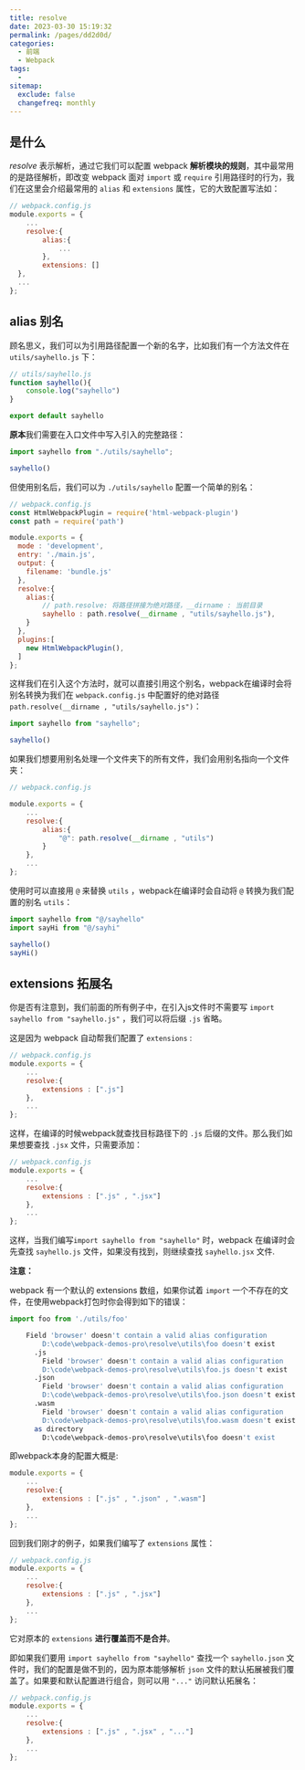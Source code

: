 ```yaml
---
title: resolve
date: 2023-03-30 15:19:32
permalink: /pages/dd2d0d/
categories:
  - 前端
  - Webpack
tags:
  - 
sitemap:
  exclude: false
  changefreq: monthly
---
```


## 是什么

*resolve* 表示解析，通过它我们可以配置 webpack **解析模块的规则**，其中最常用的是路径解析，即改变 webpack 面对 `import` 或 `require` 引用路径时的行为，我们在这里会介绍最常用的 `alias` 和 `extensions` 属性，它的大致配置写法如：

```js
// webpack.config.js
module.exports = {
    ...
    resolve:{
        alias:{
            ...
        },
        extensions: []
  },
  ...
};
```

## alias 别名

顾名思义，我们可以为引用路径配置一个新的名字，比如我们有一个方法文件在 `utils/sayhello.js` 下：

```js
// utils/sayhello.js
function sayhello(){
    console.log("sayhello")
}

export default sayhello
```

**原本**我们需要在入口文件中写入引入的完整路径：

```js
import sayhello from "./utils/sayhello";

sayhello()
```

但使用别名后，我们可以为 `./utils/sayhello` 配置一个简单的别名：

```js
// webpack.config.js
const HtmlWebpackPlugin = require('html-webpack-plugin')
const path = require('path')

module.exports = {
  mode : 'development',
  entry: './main.js',
  output: {
    filename: 'bundle.js'
  },
  resolve:{
    alias:{
        // path.resolve: 将路径拼接为绝对路径，__dirname : 当前目录
        sayhello : path.resolve(__dirname , "utils/sayhello.js"), 
    }
  },
  plugins:[
    new HtmlWebpackPlugin(),
  ]
};
```

这样我们在引入这个方法时，就可以直接引用这个别名，webpack在编译时会将别名转换为我们在 `webpack.config.js` 中配置好的绝对路径 `path.resolve(__dirname , "utils/sayhello.js")`：

```js
import sayhello from "sayhello";

sayhello()
```

如果我们想要用别名处理一个文件夹下的所有文件，我们会用别名指向一个文件夹：

```js
// webpack.config.js

module.exports = {
    ...
    resolve:{
        alias:{
            "@": path.resolve(__dirname , "utils")
        }
    },
    ...
};
```

使用时可以直接用 `@` 来替换 `utils` ，webpack在编译时会自动将 `@` 转换为我们配置的别名 `utils`：

```js
import sayhello from "@/sayhello"
import sayHi from "@/sayhi"

sayhello()
sayHi()
```

## extensions 拓展名

你是否有注意到，我们前面的所有例子中，在引入js文件时不需要写 `import sayhello from "sayhello.js"` ，我们可以将后缀 `.js` 省略。

这是因为 webpack 自动帮我们配置了 `extensions` : 

```js
// webpack.config.js
module.exports = {
    ...
    resolve:{
        extensions : [".js"]
    },
    ...
};
```

这样，在编译的时候webpack就查找目标路径下的 `.js` 后缀的文件。那么我们如果想要查找 `.jsx` 文件，只需要添加：

```js
// webpack.config.js
module.exports = {
    ...
    resolve:{
        extensions : [".js" , ".jsx"]
    },
    ...
};
```

这样，当我们编写`import sayhello from "sayhello"` 时，webpack 在编译时会先查找 `sayhello.js` 文件，如果没有找到，则继续查找 `sayhello.jsx` 文件.

**注意：**

webpack 有一个默认的 extensions 数组，如果你试着 `import` 一个不存在的文件，在使用webpack打包时你会得到如下的错误：

```js
import foo from './utils/foo'
```

```bash
    Field 'browser' doesn't contain a valid alias configuration
        D:\code\webpack-demos-pro\resolve\utils\foo doesn't exist
      .js
        Field 'browser' doesn't contain a valid alias configuration
        D:\code\webpack-demos-pro\resolve\utils\foo.js doesn't exist
      .json
        Field 'browser' doesn't contain a valid alias configuration
        D:\code\webpack-demos-pro\resolve\utils\foo.json doesn't exist
      .wasm
        Field 'browser' doesn't contain a valid alias configuration
        D:\code\webpack-demos-pro\resolve\utils\foo.wasm doesn't exist
      as directory
        D:\code\webpack-demos-pro\resolve\utils\foo doesn't exist
```

即webpack本身的配置大概是:

```js
module.exports = {
    ...
    resolve:{
        extensions : [".js" , ".json" , ".wasm"]
    },
    ...
};
```

回到我们刚才的例子，如果我们编写了 `extensions` 属性：

```js
// webpack.config.js
module.exports = {
    ...
    resolve:{
        extensions : [".js" , ".jsx"]
    },
    ...
};
```

它对原本的 `extensions` **进行覆盖而不是合并**。

即如果我们要用 `import sayhello from "sayhello"` 查找一个  `sayhello.json` 文件时，我们的配置是做不到的，因为原本能够解析 `json` 文件的默认拓展被我们覆盖了。如果要和默认配置进行组合，则可以用 `"..."` 访问默认拓展名：

```js
// webpack.config.js
module.exports = {
    ...
    resolve:{
        extensions : [".js" , ".jsx" , "..."]
    },
    ...
};
```

